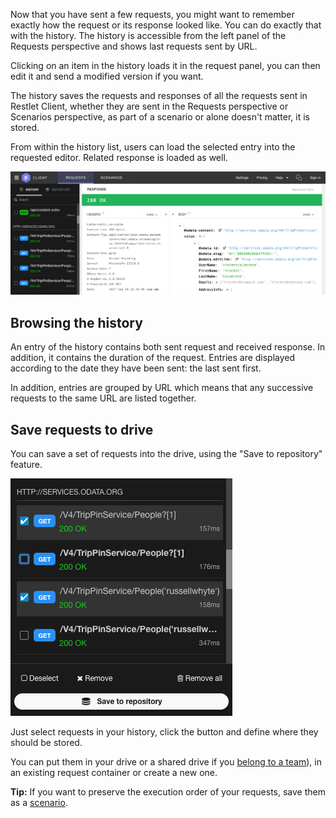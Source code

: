 Now that you have sent a few requests, you might want to remember exactly how the request or its response looked like. You can do exactly that with the history. The history is accessible from the left panel of the Requests perspective and shows last requests sent by URL. 

Clicking on an item in the history loads it in the request panel, you can then edit it and send a modified version if you want.

The history saves the requests and responses of all the requests sent in Restlet Client, whether they are sent in the Requests perspective or Scenarios perspective, as part of a scenario or alone doesn't matter, it is stored. 

From within the history list, users can load the selected entry into the requested editor. Related response is loaded as well.

![History](images/restlet-client-history.png)

<a class="anchor" name="browsing-the-history"></a>
## Browsing the history

An entry of the history contains both sent request and received response. In addition, it contains the duration of the request.
Entries are displayed according to the date they have been sent: the last sent first.

In addition, entries are grouped by URL which means that any successive requests to the same URL are listed together.

<a class="anchor" name="save-requests-to-drive"></a>
## Save requests to drive

You can save a set of requests into the drive, using the "Save to repository" feature.

![Save to repository](images/restlet-client-save-to-repo.png)

Just select requests in your history, click the button and define where they should be stored.

You can put them in your drive or a shared drive if you [belong to a team](./collaborating)), in an existing request container or create a new one. 

__Tip:__ If you want to preserve the execution order of your requests, save them as a [scenario](../test/chain-requests).

